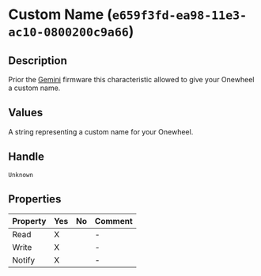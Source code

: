 # Custom Name (`e659f3fd-ea98-11e3-ac10-0800200c9a66`)

## Description

Prior the [Gemini](/Firmware/Gemini.md) firmware this characteristic allowed to give your Onewheel a custom name.

## Values

A string representing a custom name for your Onewheel.

## Handle

`Unknown`

## Properties

| Property | Yes | No | Comment |
|----------|-----|----| ------- |
| Read     |  X  |    |    -    |
| Write    |  X  |    |    -    |
| Notify   |  X  |    |    -    |